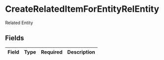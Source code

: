# CreateRelatedItemForEntityRelEntity

Related Entity


## Fields

| Field       | Type        | Required    | Description |
| ----------- | ----------- | ----------- | ----------- |